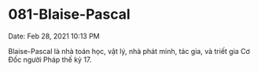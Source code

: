 # 081-Blaise-Pascal

Date: Feb 28, 2021 10:13 PM

Blaise-Pascal là nhà toán học, vật lý, nhà phát minh, tác gia, và triết gia Cơ Đốc người Pháp thế kỷ 17.
